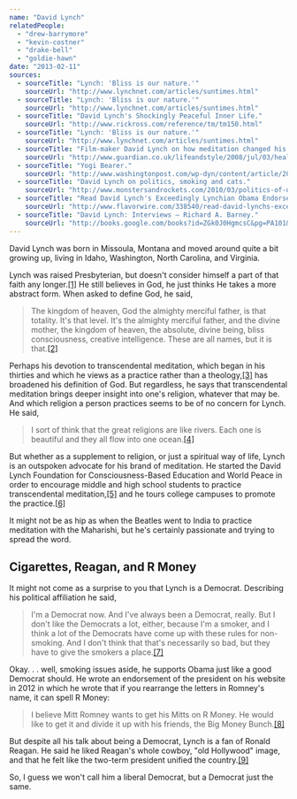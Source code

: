 ```yaml
---
name: "David Lynch"
relatedPeople:
  - "drew-barrymore"
  - "kevin-costner"
  - "drake-bell"
  - "goldie-hawn"
date: "2013-02-11"
sources:
  - sourceTitle: "Lynch: 'Bliss is our nature.'"
    sourceUrl: "http://www.lynchnet.com/articles/suntimes.html"
  - sourceTitle: "Lynch: 'Bliss is our nature.'"
    sourceUrl: "http://www.lynchnet.com/articles/suntimes.html"
  - sourceTitle: "David Lynch's Shockingly Peaceful Inner Life."
    sourceUrl: "http://www.rickross.com/reference/tm/tm150.html"
  - sourceTitle: "Lynch: 'Bliss is our nature.'"
    sourceUrl: "http://www.lynchnet.com/articles/suntimes.html"
  - sourceTitle: "Film-maker David Lynch on how meditation changed his life."
    sourceUrl: "http://www.guardian.co.uk/lifeandstyle/2008/jul/03/healthandwellbeing.davidlynch"
  - sourceTitle: "Yogi Bearer."
    sourceUrl: "http://www.washingtonpost.com/wp-dyn/content/article/2005/12/01/AR2005120101798.html"
  - sourceTitle: "David Lynch on politics, smoking and cats."
    sourceUrl: "http://www.monstersandrockets.com/2010/03/politics-of-david-lynch.html"
  - sourceTitle: "Read David Lynch's Exceedingly Lynchian Obama Endorsement."
    sourceUrl: "http://www.flavorwire.com/338540/read-david-lynchs-exceedingly-lynchian-obama-endorsement"
  - sourceTitle: "David Lynch: Interviews – Richard A. Barney."
    sourceUrl: "http://books.google.com/books?id=ZGk0J0HgmcsC&pg=PA101&lpg=PA101&dq=david+lynch+ronald+reagan&source=bl&ots=DbHA285x3g&sig=PYu0p6_shdHt1MK9FNSESeMWaQg&hl=en&sa=X&ei=BSITUdCZGNDriQL58oC4BA&ved=0CDsQ6AEwAQ#v=onepage&q=david%20lynch%20ronald%20reagan&f=false"
---
```


David Lynch was born in Missoula, Montana and moved around quite a bit growing up, living in Idaho, Washington, North Carolina, and Virginia.

Lynch was raised Presbyterian, but doesn't consider himself a part of that faith any longer.<a class="source-citation" href="http://www.lynchnet.com/articles/suntimes.html" title="Lynch: &apos;Bliss is our nature.&apos;">[1]</a> He still believes in God, he just thinks He takes a more abstract form. When asked to define God, he said,

>The kingdom of heaven, God the almighty merciful father, is that totality. It's that level. It's the almighty merciful father, and the divine mother, the kingdom of heaven, the absolute, divine being, bliss consciousness, creative intelligence. These are all names, but it is that.<a class="source-citation" href="http://www.lynchnet.com/articles/suntimes.html" title="Lynch: &apos;Bliss is our nature.&apos;">[2]</a>

Perhaps his devotion to transcendental meditation, which began in his thirties and which he views as a practice rather than a theology,<a class="source-citation" href="http://www.rickross.com/reference/tm/tm150.html" title="David Lynch&apos;s Shockingly Peaceful Inner Life.">[3]</a> has broadened his definition of God. But regardless, he says that transcendental meditation brings deeper insight into one's religion, whatever that may be. And which religion a person practices seems to be of no concern for Lynch. He said,

>I sort of think that the great religions are like rivers. Each one is beautiful and they all flow into one ocean.<a class="source-citation" href="http://www.lynchnet.com/articles/suntimes.html" title="Lynch: &apos;Bliss is our nature.&apos;">[4]</a>

But whether as a supplement to religion, or just a spiritual way of life, Lynch is an outspoken advocate for his brand of meditation. He started the David Lynch Foundation for Consciousness-Based Education and World Peace in order to encourage middle and high school students to practice transcendental meditation,<a class="source-citation" href="http://www.guardian.co.uk/lifeandstyle/2008/jul/03/healthandwellbeing.davidlynch" title="Film-maker David Lynch on how meditation changed his life.">[5]</a> and he tours college campuses to promote the practice.<a class="source-citation" href="http://www.washingtonpost.com/wp-dyn/content/article/2005/12/01/AR2005120101798.html" title="Yogi Bearer.">[6]</a>

It might not be as hip as when the Beatles went to India to practice meditation with the Maharishi, but he's certainly passionate and trying to spread the word.


## Cigarettes, Reagan, and R Money

It might not come as a surprise to you that Lynch is a Democrat. Describing his political affiliation he said,

>I'm a Democrat now. And I've always been a Democrat, really. But I don't like the Democrats a lot, either, because I'm a smoker, and I think a lot of the Democrats have come up with these rules for non-smoking. And I don't think that that's necessarily so bad, but they have to give the smokers a place.<a class="source-citation" href="http://www.monstersandrockets.com/2010/03/politics-of-david-lynch.html" title="David Lynch on politics, smoking and cats.">[7]</a>

Okay. . . well, smoking issues aside, he supports Obama just like a good Democrat should. He wrote an endorsement of the president on his website in 2012 in which he wrote that if you rearrange the letters in Romney's name, it can spell R Money:

>I believe Mitt Romney wants to get his Mitts on R Money. He would like to get it and divide it up with his friends, the Big Money Bunch.<a class="source-citation" href="http://www.flavorwire.com/338540/read-david-lynchs-exceedingly-lynchian-obama-endorsement" title="Read David Lynch&apos;s Exceedingly Lynchian Obama Endorsement.">[8]</a>

But despite all his talk about being a Democrat, Lynch is a fan of Ronald Reagan. He said he liked Reagan's whole cowboy, "old Hollywood" image, and that he felt like the two-term president unified the country.<a class="source-citation" href="http://books.google.com/books?id=ZGk0J0HgmcsC&pg=PA101&lpg=PA101&dq=david+lynch+ronald+reagan&source=bl&ots=DbHA285x3g&sig=PYu0p6_shdHt1MK9FNSESeMWaQg&hl=en&sa=X&ei=BSITUdCZGNDriQL58oC4BA&ved=0CDsQ6AEwAQ#v=onepage&q=david%20lynch%20ronald%20reagan&f=false" title="David Lynch: Interviews – Richard A. Barney.">[9]</a>

So, I guess we won't call him a liberal Democrat, but a Democrat just the same.